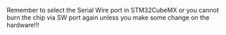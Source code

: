 
Remember to select the Serial Wire port in STM32CubeMX or you cannot burn the chip via SW port again unless you make some change on the hardware!!!
